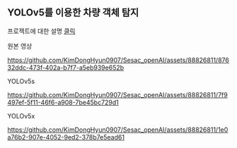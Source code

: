 ## YOLOv5를 이용한 차량 객체 탐지
프로젝트에 대한 설명 [클릭](https://github.com/KimDongHyun0907/Sesac_openAI/blob/main/AI_%ED%99%9C%EC%9A%A9_%EC%84%9C%EB%B9%84%EC%8A%A4_%EA%B0%9C%EB%B0%9C/object_detection_project/yolo_project.pdf)

원본 영상  


https://github.com/KimDongHyun0907/Sesac_openAI/assets/88826811/87632ddc-473f-402a-b7f7-a5eb939e652b

YOLOv5s  


https://github.com/KimDongHyun0907/Sesac_openAI/assets/88826811/7f9497ef-5f11-46f6-a908-7be45bc729d1

YOLOv5x  


https://github.com/KimDongHyun0907/Sesac_openAI/assets/88826811/1e0a76b2-907e-4052-9ed2-378b7e5ead61

